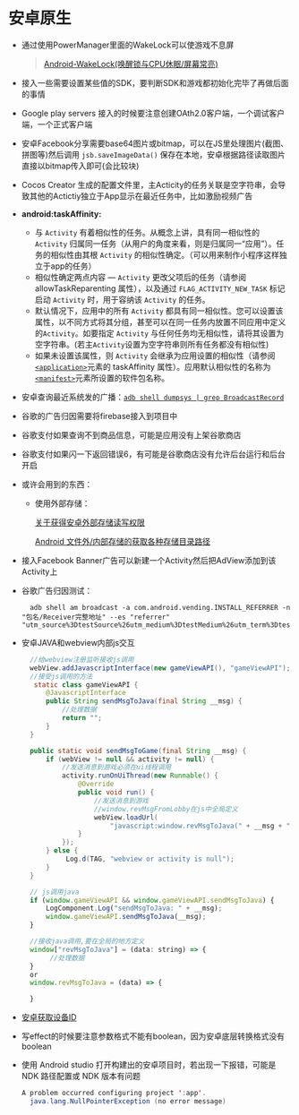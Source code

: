 # 安卓原生

* 通过使用PowerManager里面的WakeLock可以使游戏不息屏

  > [Android-WakeLock\(唤醒锁与CPU休眠/屏幕常亮\)](https://blog.csdn.net/qq_32115439/article/details/80169222)

* 接入一些需要设置某些值的SDK，要判断SDK和游戏都初始化完毕了再做后面的事情
* Google play servers 接入的时候要注意创建OAth2.0客户端，一个调试客户端，一个正式客户端
* 安卓Facebook分享需要base64图片或bitmap，可以在JS里处理图片\(截图、拼图等\)然后调用 `jsb.saveImageData()` 保存在本地，安卓根据路径读取图片直接以bitmap传入即可\(会比较块\)
* Cocos Creator 生成的配置文件里，主Acticity的任务关联是空字符串，会导致其他的Actictiy独立于App显示在最近任务中，比如激励视频广告
* **android:taskAffinity:**  
  * 与 `Activity` 有着相似性的任务。从概念上讲，具有同一相似性的 `Activity` 归属同一任务（从用户的角度来看，则是归属同一“应用”）。任务的相似性由其根 `Activity` 的相似性确定。（可以用来制作小程序这样独立于app的任务）
  * 相似性确定两点内容 — `Activity` 更改父项后的任务（请参阅 allowTaskReparenting 属性），以及通过 `FLAG_ACTIVITY_NEW_TASK` 标记启动 `Activity` 时，用于容纳该 `Activity` 的任务。
  * 默认情况下，应用中的所有 `Activity` 都具有同一相似性。您可以设置该属性，以不同方式将其分组，甚至可以在同一任务内放置不同应用中定义的`Activity`。如要指定 `Activity` 与任何任务均无相似性，请将其设置为空字符串。\(若主`Activity`设置为空字符串则所有任务都没有相似性\)
  * 如果未设置该属性，则 `Activity` 会继承为应用设置的相似性（请参阅[`<application>`](https://developer.android.com/guide/topics/manifest/application-element)元素的 taskAffinity 属性）。应用默认相似性的名称为[`<manifest>`](https://developer.android.com/guide/topics/manifest/manifest-element)元素所设置的软件包名称。
* 安卓查询最近系统发的广播：[`adb shell dumpsys | grep BroadcastRecord`](https://blog.csdn.net/g19920917/article/details/38032413)
* 谷歌的广告归因需要将firebase接入到项目中
* 谷歌支付如果查询不到商品信息，可能是应用没有上架谷歌商店
* 谷歌支付如果闪一下返回错误6，有可能是谷歌商店没有允许后台运行和后台开启
* 或许会用到的东西：
  * 使用外部存储：  

    [关于获得安卓外部存储读写权限](https://www.cnblogs.com/zanzg/p/9129375.html)  

    [Android 文件外/内部存储的获取各种存储目录路径](https://blog.csdn.net/csdn_aiyang/article/details/80665185)
* 接入Facebook Banner广告可以新建一个Activity然后把AdView添加到该Activity上
* 谷歌广告归因测试： 

  ```text
    adb shell am broadcast -a com.android.vending.INSTALL_REFERRER -n "包名/Receiver完整地址" --es "referrer" "utm_source%3DtestSource%26utm_medium%3DtestMedium%26utm_term%3DtestTerm%26utm_content%3DtestContent%26utm_campaign%3DtestCampaign"
  ```

* 安卓JAVA和webview内部js交互

  ```java
    //给webview注册监听接收js调用
    webView.addJavascriptInterface(new gameViewAPI(), "gameViewAPI");
    //接受js调用的方法
     static class gameViewAPI {
        @JavascriptInterface
        public String sendMsgToJava(final String __msg) {
            //处理数据
            return "";
        }
    }

    public static void sendMsgToGame(final String __msg) {
        if (webView != null && activity != null) {
            //发送消息到游戏必须在ui线程调用
            activity.runOnUiThread(new Runnable() {
                @Override
                public void run() {
                    //发送消息到游戏
                    //window.revMsgFromLobby在js中全局定义
                    webView.loadUrl(
                        "javascript:window.revMsgToJava(" + __msg + ")");
                }
            });
        } else {
             Log.d(TAG, "webview or activity is null");
        }
    }
  ```

  ```javascript
    // js调用java
    if (window.gameViewAPI && window.gameViewAPI.sendMsgToJava) {
        LogComponent.Log("sendMsgToJava: " + __msg);
        window.gameViewAPI.sendMsgToJava(__msg);
    }

    //接收java调用,要在全局的地方定义
    window["revMsgToJava"] = (data: string) => {
         //处理数据
    }
    or
    window.revMsgToJava = (data) => {

    }
  ```

* [安卓获取设备ID](https://www.jianshu.com/p/671e1da50b33)
* 写effect的时候要注意参数格式不能有boolean，因为安卓底层转换格式没有boolean
* 使用 Android studio 打开构建出的安卓项目时，若出现一下报错，可能是 NDK 路径配置或 NDK 版本有问题
  ``` java
  A problem occurred configuring project ':app'.
    java.lang.NullPointerException (no error message)
  ```